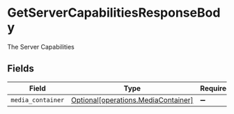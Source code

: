 # GetServerCapabilitiesResponseBody

The Server Capabilities


## Fields

| Field                                                                            | Type                                                                             | Required                                                                         | Description                                                                      |
| -------------------------------------------------------------------------------- | -------------------------------------------------------------------------------- | -------------------------------------------------------------------------------- | -------------------------------------------------------------------------------- |
| `media_container`                                                                | [Optional[operations.MediaContainer]](../../models/operations/mediacontainer.md) | :heavy_minus_sign:                                                               | N/A                                                                              |